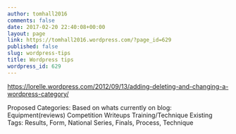 ```yaml
---
author: tomhall2016
comments: false
date: 2017-02-20 22:40:08+00:00
layout: page
link: https://tomhall2016.wordpress.com/?page_id=629
published: false
slug: wordpress-tips
title: Wordpress tips
wordpress_id: 629
---
```


https://lorelle.wordpress.com/2012/09/13/adding-deleting-and-changing-a-wordpress-category/

Proposed Categories:
Based on whats currently on blog:
Equipment(reviews)
Competition Writeups
Training/Technique
Existing Tags:
Results, Form, National Series, Finals, Process, Technique
